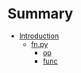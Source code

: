 # Summary

- [Introduction](README.md)
  - [fn.py](fn.py/README.md)
    - [op](fn.py/op.md)
    - [func](fn.py/func.md)
